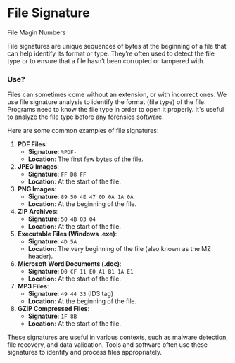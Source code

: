 # File Signature

File Magin Numbers

File signatures are unique sequences of bytes at the beginning of a file that can help identify its format or type. They’re often used to detect the file type or to ensure that a file hasn’t been corrupted or tampered with.&#x20;

### Use?

Files can sometimes come without an extension, or with incorrect ones. We use file signature analysis to identify the format (file type) of the file. Programs need to know the file type in order to open it properly. It's useful to analyze the file type before any forensics software.



Here are some common examples of file signatures:

1. **PDF Files**:
   * **Signature**: `%PDF-`
   * **Location**: The first few bytes of the file.
2. **JPEG Images**:
   * **Signature**: `FF D8 FF`
   * **Location**: At the start of the file.
3. **PNG Images**:
   * **Signature**: `89 50 4E 47 0D 0A 1A 0A`
   * **Location**: At the beginning of the file.
4. **ZIP Archives**:
   * **Signature**: `50 4B 03 04`
   * **Location**: At the start of the file.
5. **Executable Files (Windows .exe)**:
   * **Signature**: `4D 5A`
   * **Location**: The very beginning of the file (also known as the MZ header).
6. **Microsoft Word Documents (.doc)**:
   * **Signature**: `D0 CF 11 E0 A1 B1 1A E1`
   * **Location**: At the start of the file.
7. **MP3 Files**:
   * **Signature**: `49 44 33` (ID3 tag)
   * **Location**: At the beginning of the file.
8. **GZIP Compressed Files**:
   * **Signature**: `1F 8B`
   * **Location**: At the start of the file.

These signatures are useful in various contexts, such as malware detection, file recovery, and data validation. Tools and software often use these signatures to identify and process files appropriately.
